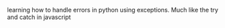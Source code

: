 learning how to handle errors in python using exceptions. Much like the try and catch in javascript
